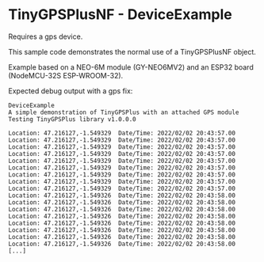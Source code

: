 # TinyGPSPlusNF - DeviceExample
Requires a gps device.

This sample code demonstrates the normal use of a TinyGPSPlusNF object.

Example based on a NEO-6M module (GY-NEO6MV2) and an ESP32 board (NodeMCU-32S ESP-WROOM-32).

Expected debug output with a gps fix:
```
DeviceExample
A simple demonstration of TinyGPSPlus with an attached GPS module
Testing TinyGPSPlus library v1.0.0.0

Location: 47.216127,-1.549329  Date/Time: 2022/02/02 20:43:57.00
Location: 47.216127,-1.549329  Date/Time: 2022/02/02 20:43:57.00
Location: 47.216127,-1.549329  Date/Time: 2022/02/02 20:43:57.00
Location: 47.216127,-1.549329  Date/Time: 2022/02/02 20:43:57.00
Location: 47.216127,-1.549329  Date/Time: 2022/02/02 20:43:57.00
Location: 47.216127,-1.549329  Date/Time: 2022/02/02 20:43:57.00
Location: 47.216127,-1.549329  Date/Time: 2022/02/02 20:43:57.00
Location: 47.216127,-1.549329  Date/Time: 2022/02/02 20:43:57.00
Location: 47.216127,-1.549329  Date/Time: 2022/02/02 20:43:57.00
Location: 47.216127,-1.549326  Date/Time: 2022/02/02 20:43:58.00
Location: 47.216127,-1.549326  Date/Time: 2022/02/02 20:43:58.00
Location: 47.216127,-1.549326  Date/Time: 2022/02/02 20:43:58.00
Location: 47.216127,-1.549326  Date/Time: 2022/02/02 20:43:58.00
Location: 47.216127,-1.549326  Date/Time: 2022/02/02 20:43:58.00
Location: 47.216127,-1.549326  Date/Time: 2022/02/02 20:43:58.00
Location: 47.216127,-1.549326  Date/Time: 2022/02/02 20:43:58.00
Location: 47.216127,-1.549326  Date/Time: 2022/02/02 20:43:58.00
[...]
```